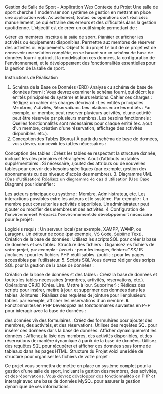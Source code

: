 Gestion de Salle de Sport - Application Web
Contexte du Projet
Une salle de sport cherche à moderniser son système de gestion en mettant en place une application web. Actuellement, toutes les opérations sont réalisées manuellement, ce qui entraîne des erreurs et des difficultés dans la gestion quotidienne. L'objectif est de créer un outil simple permettant de :

Gérer les membres inscrits à la salle de sport.
Planifier et afficher les activités ou équipements disponibles.
Permettre aux membres de réserver des activités ou équipements.
Objectifs du projet
Le but de ce projet est de concevoir une solution complète, en se basant sur un schéma de base de données fourni, qui inclut la modélisation des données, la configuration de l'environnement, et le développement des fonctionnalités essentielles pour la gestion de la salle de sport.

Instructions de Réalisation
1. Schéma de la Base de Données (ERD)
Analyse du schéma de base de données fourni : Vous devrez examiner le schéma fourni, qui décrit les entités principales du système et leurs relations.
Cahier des charges : Rédigez un cahier des charges décrivant :
Les entités principales : Membres, Activités, Réservations.
Les relations entre les entités : Par exemple, un membre peut réserver plusieurs activités, et une activité peut être réservée par plusieurs membres.
Les besoins fonctionnels : Quelles fonctionnalités sont nécessaires pour chaque entité (ex. ajout d'un membre, création d'une réservation, affichage des activités disponibles, etc.).
2. Conception des Tables (Bonus)
À partir du schéma de base de données, vous devrez concevoir les tables nécessaires :

Conception des tables : Créez les tables en respectant la structure donnée, incluant les clés primaires et étrangères.
Ajout d’attributs ou tables supplémentaires : Si nécessaire, ajoutez des attributs ou de nouvelles tables pour couvrir des besoins spécifiques (par exemple, gestion des abonnements ou des niveaux d'accès des membres).
3. Diagramme UML (Cas d'Utilisation)
Réalisez un diagramme de cas d'utilisation (Use Case Diagram) pour identifier :

Les acteurs principaux du système : Membre, Administrateur, etc.
Les interactions possibles entre les acteurs et le système. Par exemple :
Un membre peut consulter les activités disponibles.
Un administrateur peut ajouter ou modifier des membres et des activités.
4. Configuration de l'Environnement
Préparez l'environnement de développement nécessaire pour le projet :

Logiciels requis :
Un serveur local (par exemple, XAMPP, WAMP, ou Laragon).
Un éditeur de code (par exemple, VS Code, Sublime Text).
Création de la base de données : Utilisez les scripts SQL pour créer la base de données et ses tables.
Structure des fichiers : Organisez les fichiers de votre projet, par exemple :
/assets : pour les images, fichiers CSS/JS.
/includes : pour les fichiers PHP réutilisables.
/public : pour les pages accessibles par l'utilisateur.
5. Scripts SQL
Vous devrez rédiger des scripts SQL pour la gestion de la base de données :

Création de la base de données et des tables : Créez la base de données et toutes les tables nécessaires (membres, activités, réservations, etc.).
Opérations CRUD (Créer, Lire, Mettre à jour, Supprimer) : Rédigez des scripts pour insérer, mettre à jour, et supprimer des données dans les tables.
Jointures : Réalisez des requêtes de jointure pour lier plusieurs tables, par exemple, afficher les réservations d'un membre.
6. Fonctionnalités en PHP
Développez les fonctionnalités suivantes en PHP pour interagir avec la base de données :

 des données via des formulaires :
Créez des formulaires pour ajouter des membres, des activités, et des réservations.
Utilisez des requêtes SQL pour insérer ces données dans la base de données.
Afficher dynamiquement les données :
Affichez la liste des membres, des activités disponibles, et des réservations de manière dynamique à partir de la base de données.
Utilisez des requêtes SQL pour récupérer et afficher ces données sous forme de tableaux dans les pages HTML.
Structure du Projet
Voici une idée de structure pour organiser les fichiers de votre projet :


Ce projet vous permettra de mettre en place un système complet pour la gestion d'une salle de sport, incluant la gestion des membres, des activités, et des réservations. Vous devrez développer des fonctionnalités en PHP et interagir avec une base de données MySQL pour assurer la gestion dynamique de ces informations.